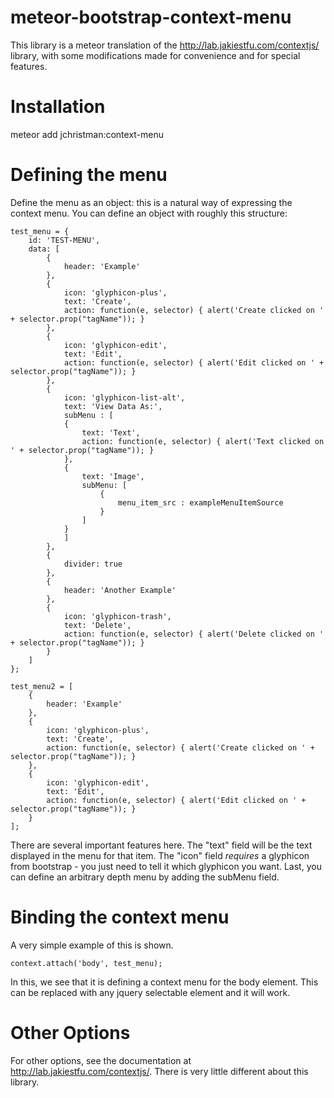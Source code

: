 meteor-bootstrap-context-menu
=============================

This library is a meteor translation of the http://lab.jakiestfu.com/contextjs/ library, with some modifications made for convenience and for special features.

Installation
============

meteor add jchristman:context-menu

Defining the menu
=================

Define the menu as an object: this is a natural way of expressing the context menu. You can define an object with roughly this structure:

```
test_menu = {
    id: 'TEST-MENU',
    data: [
        {
            header: 'Example'
        },
        {
            icon: 'glyphicon-plus',
            text: 'Create',
            action: function(e, selector) { alert('Create clicked on ' + selector.prop("tagName")); }
        },
        {
            icon: 'glyphicon-edit',
            text: 'Edit',
            action: function(e, selector) { alert('Edit clicked on ' + selector.prop("tagName")); }
        },
        {
            icon: 'glyphicon-list-alt',
            text: 'View Data As:',
            subMenu : [
            {
                text: 'Text',
                action: function(e, selector) { alert('Text clicked on ' + selector.prop("tagName")); }
            },
            {
                text: 'Image',
                subMenu: [
                    {
                        menu_item_src : exampleMenuItemSource
                    }
                ]
            }
            ]
        },
        {
            divider: true
        },
        {
            header: 'Another Example'
        },
        {
            icon: 'glyphicon-trash',
            text: 'Delete',
            action: function(e, selector) { alert('Delete clicked on ' + selector.prop("tagName")); }
        }
    ]
};
```

```
test_menu2 = [
    {
        header: 'Example'
    },
    {
        icon: 'glyphicon-plus',
        text: 'Create',
        action: function(e, selector) { alert('Create clicked on ' + selector.prop("tagName")); }
    },
    {
        icon: 'glyphicon-edit',
        text: 'Edit',
        action: function(e, selector) { alert('Edit clicked on ' + selector.prop("tagName")); }
    }
];
```

There are several important features here. The "text" field will be the text displayed in the menu for that item. The "icon" field *requires* a glyphicon from bootstrap - you just need to tell it which glyphicon you want. Last, you can define an arbitrary depth menu by adding the subMenu field.

Binding the context menu
========================

A very simple example of this is shown.

```
context.attach('body', test_menu);
```

In this, we see that it is defining a context menu for the body element. This can be replaced with any jquery selectable element and it will work. 

Other Options
=============

For other options, see the documentation at http://lab.jakiestfu.com/contextjs/. There is very little different about this library.
